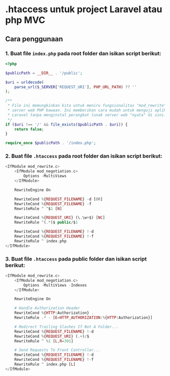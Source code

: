 # .htaccess untuk project Laravel atau php MVC

## Cara penggunaan

### 1. Buat file `index.php` pada root folder dan isikan script berikut:

```php
<?php

$publicPath = __DIR__ . '/public';

$uri = urldecode(
    parse_url($_SERVER['REQUEST_URI'], PHP_URL_PATH) ?? ''
);

/**
 * File ini memungkinkan kita untuk meniru fungsionalitas "mod_rewrite" Apache dari
 * server web PHP bawaan. Ini memberikan cara mudah untuk menguji aplikasi
 * Laravel tanpa menginstal perangkat lunak server web "nyata" di sini.
 */
if ($uri !== '/' && file_exists($publicPath . $uri)) {
    return false;
}

require_once $publicPath . '/index.php';

```

### 2. Buat file `.htaccess` pada root folder dan isikan script berikut:

```php
<IfModule mod_rewrite.c>
    <IfModule mod_negotiation.c>
        Options -MultiViews
    </IfModule>

    RewriteEngine On

    RewriteCond %{REQUEST_FILENAME} -d [OR]
    RewriteCond %{REQUEST_FILENAME} -f
    RewriteRule ^ ^$1 [N]

    RewriteCond %{REQUEST_URI} (\.\w+$) [NC]
    RewriteRule ^(.*)$ public/$1

    RewriteCond %{REQUEST_FILENAME} !-d
    RewriteCond %{REQUEST_FILENAME} !-f
    RewriteRule ^ index.php
</IfModule>
```

### 3. Buat file `.htaccess` pada public folder dan isikan script berikut:
```php
<IfModule mod_rewrite.c>
    <IfModule mod_negotiation.c>
        Options -MultiViews -Indexes
    </IfModule>

    RewriteEngine On

    # Handle Authorization Header
    RewriteCond %{HTTP:Authorization} .
    RewriteRule .* - [E=HTTP_AUTHORIZATION:%{HTTP:Authorization}]

    # Redirect Trailing Slashes If Not A Folder...
    RewriteCond %{REQUEST_FILENAME} !-d
    RewriteCond %{REQUEST_URI} (.+)/$
    RewriteRule ^ %1 [L,R=301]

    # Send Requests To Front Controller...
    RewriteCond %{REQUEST_FILENAME} !-d
    RewriteCond %{REQUEST_FILENAME} !-f
    RewriteRule ^ index.php [L]
</IfModule>
```
